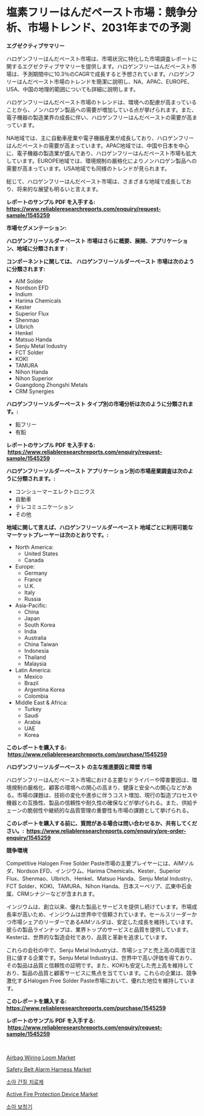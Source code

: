 <p><h1>塩素フリーはんだペースト市場：競争分析、市場トレンド、2031年までの予測</h1></p><p><strong>エグゼクティブサマリー</strong></p>
<p><p>ハロゲンフリーはんだペースト市場は、市場状況に特化した市場調査レポートに関するエグゼクティブサマリーを提供します。ハロゲンフリーはんだペースト市場は、予測期間中に10.3％のCAGRで成長すると予想されています。ハロゲンフリーはんだペースト市場のトレンドを簡潔に説明し、NA、APAC、EUROPE、USA、中国の地理的範囲についても詳細に説明します。</p><p>ハロゲンフリーはんだペースト市場のトレンドは、環境への配慮が高まっていることから、ノンハロゲン製品への需要が増加している点が挙げられます。また、電子機器の製造業界の成長に伴い、ハロゲンフリーはんだペーストの需要が高まっています。</p><p>NA地域では、主に自動車産業や電子機器産業が成長しており、ハロゲンフリーはんだペーストの需要が高まっています。APAC地域では、中国や日本を中心に、電子機器の製造業が盛んであり、ハロゲンフリーはんだペースト市場も拡大しています。EUROPE地域では、環境規制の厳格化によりノンハロゲン製品への需要が高まっています。USA地域でも同様のトレンドが見られます。</p><p>総じて、ハロゲンフリーはんだペースト市場は、さまざまな地域で成長しており、将来的な展望も明るいと言えます。</p></p>
<p><strong>レポートのサンプル PDF を入手する: <a href="https://www.reliableresearchreports.com/enquiry/request-sample/1545259">https://www.reliableresearchreports.com/enquiry/request-sample/1545259</a></strong></p>
<p><strong>市場セグメンテーション:</strong></p>
<p><strong> ハロゲンフリーソルダーペースト 市場はさらに概要、展開、アプリケーション、地域に分類されます :</strong></p>
<p><strong>コンポーネントに関しては、 ハロゲンフリーソルダーペースト 市場は次のように分類されます: &nbsp;</strong></p>
<p><ul><li>AIM Solder</li><li>Nordson EFD</li><li>Indium</li><li>Harima Chemicals</li><li>Kester</li><li>Superior Flux</li><li>Shenmao</li><li>Ulbrich</li><li>Henkel</li><li>Matsuo Handa</li><li>Senju Metal Industry</li><li>FCT Solder</li><li>KOKI</li><li>TAMURA</li><li>Nihon Handa</li><li>Nihon Superior</li><li>Guangdong Zhongshi Metals</li><li>CRM Synergies</li></ul></p>
<p><strong> ハロゲンフリーソルダーペースト タイプ別の市場分析は次のように分類されます。:</strong></p>
<p><ul><li>鉛フリー</li><li>有鉛</li></ul></p>
<p><strong>レポートのサンプル PDF を入手する: &nbsp;<a href="https://www.reliableresearchreports.com/enquiry/request-sample/1545259">https://www.reliableresearchreports.com/enquiry/request-sample/1545259</a></strong></p>
<p><strong> ハロゲンフリーソルダーペースト アプリケーション別の市場産業調査は次のように分類されます。:</strong></p>
<p><ul><li>コンシューマーエレクトロニクス</li><li>自動車</li><li>テレコミュニケーション</li><li>その他</li></ul></p>
<p><strong>地域に関して言えば、ハロゲンフリーソルダーペースト 地域ごとに利用可能なマーケットプレーヤーは次のとおりです。:</strong></p>
<p><ul>
    <li>
        North America:
        <ul>
            <li>United States</li>
            <li>Canada</li>
        </ul>
    </li>
    <li>
        Europe:
        <ul>
            <li>Germany</li>
            <li>France</li>
            <li>U.K.</li>
            <li>Italy</li>
            <li>Russia</li>
        </ul>
    </li>
    <li>
        Asia-Pacific:
        <ul>
            <li>China</li>
            <li>Japan</li>
            <li>South Korea</li>
            <li>India</li>
            <li>Australia</li>
            <li>China Taiwan</li>
            <li>Indonesia</li>
            <li>Thailand</li>
            <li>Malaysia</li>
        </ul>
    </li>
    <li>
        Latin America:
        <ul>
            <li>Mexico</li>
            <li>Brazil</li>
            <li>Argentina Korea</li>
            <li>Colombia</li>
        </ul>
    </li>
    <li>
        Middle East & Africa:
        <ul>
            <li>Turkey</li>
            <li>Saudi</li>
            <li>Arabia</li>
            <li>UAE</li>
            <li>Korea</li>
        </ul>
    </li>
    </ul></p>
<p><strong>このレポートを購入する: &nbsp;<a href="https://www.reliableresearchreports.com/purchase/1545259">https://www.reliableresearchreports.com/purchase/1545259</a></strong></p>
<p><strong>ハロゲンフリーソルダーペースト の主な推進要因と障壁 市場</strong></p>
<p><p>ハロゲンフリーはんだペースト市場における主要なドライバーや障害要因は、環境規制の厳格化、顧客の環境への関心の高まり、健康と安全への関心などがある。市場の課題は、技術の変化や進歩に伴うコスト増加、現行の製造プロセスや機器との互換性、製品の信頼性や耐久性の確保などが挙げられる。また、供給チェーンの脆弱性や継続的な品質管理の重要性も市場の課題として挙げられる。</p></p>
<p><strong>このレポートを購入する前に、質問がある場合は問い合わせるか、共有してください。:&nbsp; <a href="https://www.reliableresearchreports.com/enquiry/pre-order-enquiry/1545259">https://www.reliableresearchreports.com/enquiry/pre-order-enquiry/1545259</a></strong></p>
<p><strong>競争環境</strong></p>
<p><p>Competitive Halogen Free Solder Paste市場の主要プレイヤーには、AIMソルダ、Nordson EFD、インジウム、Harima Chemicals、Kester、Superior Flux、Shenmao、Ulbrich、Henkel、Matsuo Handa、Senju Metal Industry、FCT Solder、KOKI、TAMURA、Nihon Handa、日本スーペリア、広東中石金属、CRMシナジーなどが含まれます。</p><p>インジウムは、創立以来、優れた製品とサービスを提供し続けています。市場成長率が高いため、インジウムは世界中で信頼されています。セールスリーダーかつ市場シェアのリーダーであるAIMソルダは、安定した成長を維持しています。彼らの製品ラインナップは、業界トップのサービスと品質を提供しています。Kesterは、世界的な製造会社であり、品質と革新を追求しています。</p><p>これらの会社の中で、Senju Metal Industryは、市場シェアと売上高の両面で注目に値する企業です。Senju Metal Industryは、世界中で高い評価を得ており、その製品は品質と信頼性の証明です。また、KOKIも安定した売上高を維持しており、製品の品質と顧客サービスに焦点を当てています。これらの企業は、競争激化するHalogen Free Solder Paste市場において、優れた地位を維持しています。</p></p>
<p><strong>このレポートを購入する: &nbsp; <a href="https://www.reliableresearchreports.com/purchase/1545259">https://www.reliableresearchreports.com/purchase/1545259</a></strong></p>
<p><strong>レポートのサンプル PDF を入手する: &nbsp;<a href="https://www.reliableresearchreports.com/enquiry/request-sample/1545259">https://www.reliableresearchreports.com/enquiry/request-sample/1545259</a></strong><strong></strong></p>
<p>&nbsp;</p>
<p><p><a href="https://github.com/angelajermaine/Market-Research-Report-List-2/blob/main/airbag-wiring-loom-market.md">Airbag Wiring Loom Market</a></p><p><a href="https://github.com/provorikovar/Market-Research-Report-List-3/blob/main/safety-belt-alarm-harness-market.md">Safety Belt Alarm Harness Market</a></p><p><a href="https://github.com/oajzkywllm460/Market-Research-Report-List-1/blob/main/265063912959.md">소아 간질 치료제</a></p><p><a href="https://view.publitas.com/reportprime-1/active-fire-protection-device-market-research-report-unlocks-analysis-on-the-market-financial-status-market-size-and-market-revenue-upto-2031/">Active Fire Protection Device Market</a></p><p><a href="https://github.com/vsr06p4p49/Market-Research-Report-List-1/blob/main/148629812960.md">소아 보청기</a></p></p>